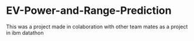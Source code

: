 # EV-Power-and-Range-Prediction
This was a project made in colaboration with other team mates as a project in ibm datathon
